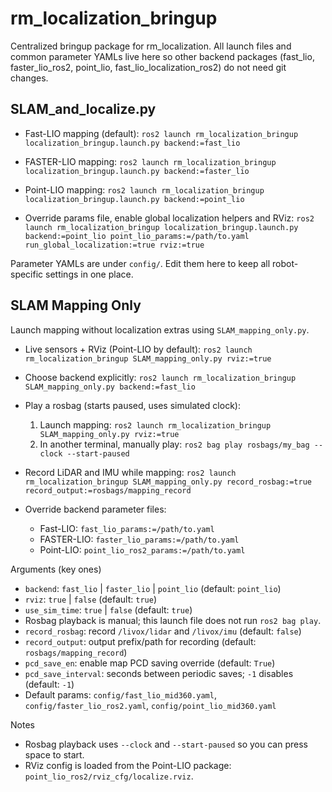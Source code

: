 rm_localization_bringup
=======================

Centralized bringup package for rm_localization. All launch files and common parameter YAMLs live here so other backend packages (fast_lio, faster_lio_ros2, point_lio, fast_lio_localization_ros2) do not need git changes.

SLAM_and_localize.py
-----------------

- Fast-LIO mapping (default):
  `ros2 launch rm_localization_bringup localization_bringup.launch.py backend:=fast_lio`

- FASTER-LIO mapping:
  `ros2 launch rm_localization_bringup localization_bringup.launch.py backend:=faster_lio`

- Point-LIO mapping:
  `ros2 launch rm_localization_bringup localization_bringup.launch.py backend:=point_lio`

- Override params file, enable global localization helpers and RViz:
  `ros2 launch rm_localization_bringup localization_bringup.launch.py backend:=point_lio point_lio_params:=/path/to.yaml run_global_localization:=true rviz:=true`

Parameter YAMLs are under `config/`. Edit them here to keep all robot-specific settings in one place.

SLAM Mapping Only
-----------------

Launch mapping without localization extras using `SLAM_mapping_only.py`.

- Live sensors + RViz (Point-LIO by default):
  `ros2 launch rm_localization_bringup SLAM_mapping_only.py rviz:=true`

- Choose backend explicitly:
  `ros2 launch rm_localization_bringup SLAM_mapping_only.py backend:=fast_lio`

- Play a rosbag (starts paused, uses simulated clock):
  1) Launch mapping: `ros2 launch rm_localization_bringup SLAM_mapping_only.py rviz:=true`
  2) In another terminal, manually play: `ros2 bag play rosbags/my_bag --clock --start-paused`

- Record LiDAR and IMU while mapping:
  `ros2 launch rm_localization_bringup SLAM_mapping_only.py record_rosbag:=true record_output:=rosbags/mapping_record`

- Override backend parameter files:
  - Fast-LIO: `fast_lio_params:=/path/to.yaml`
  - FASTER-LIO: `faster_lio_params:=/path/to.yaml`
  - Point-LIO: `point_lio_ros2_params:=/path/to.yaml`

Arguments (key ones)
- `backend`: `fast_lio` | `faster_lio` | `point_lio` (default: `point_lio`)
- `rviz`: `true` | `false` (default: `true`)
- `use_sim_time`: `true` | `false` (default: `true`)
- Rosbag playback is manual; this launch file does not run `ros2 bag play`.
- `record_rosbag`: record `/livox/lidar` and `/livox/imu` (default: `false`)
- `record_output`: output prefix/path for recording (default: `rosbags/mapping_record`)
- `pcd_save_en`: enable map PCD saving override (default: `True`)
- `pcd_save_interval`: seconds between periodic saves; `-1` disables (default: `-1`)
- Default params: `config/fast_lio_mid360.yaml`, `config/faster_lio_ros2.yaml`, `config/point_lio_mid360.yaml`

Notes
- Rosbag playback uses `--clock` and `--start-paused` so you can press space to start.
- RViz config is loaded from the Point-LIO package: `point_lio_ros2/rviz_cfg/localize.rviz`.
